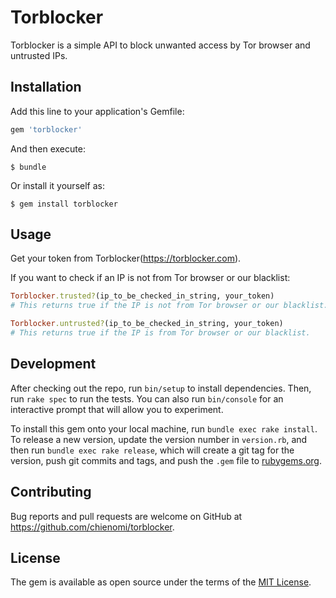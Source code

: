 # Torblocker

Torblocker is a simple API to block unwanted access by Tor browser and untrusted IPs.

## Installation

Add this line to your application's Gemfile:

```ruby
gem 'torblocker'
```

And then execute:

    $ bundle

Or install it yourself as:

    $ gem install torblocker

## Usage

Get your token from Torblocker(https://torblocker.com).

If you want to check if an IP is not from Tor browser or our blacklist:
```ruby
Torblocker.trusted?(ip_to_be_checked_in_string, your_token)
# This returns true if the IP is not from Tor browser or our blacklist.
```

```ruby
Torblocker.untrusted?(ip_to_be_checked_in_string, your_token)
# This returns true if the IP is from Tor browser or our blacklist.
```

## Development

After checking out the repo, run `bin/setup` to install dependencies. Then, run `rake spec` to run the tests. You can also run `bin/console` for an interactive prompt that will allow you to experiment.

To install this gem onto your local machine, run `bundle exec rake install`. To release a new version, update the version number in `version.rb`, and then run `bundle exec rake release`, which will create a git tag for the version, push git commits and tags, and push the `.gem` file to [rubygems.org](https://rubygems.org).

## Contributing

Bug reports and pull requests are welcome on GitHub at https://github.com/chienomi/torblocker.


## License

The gem is available as open source under the terms of the [MIT License](http://opensource.org/licenses/MIT).
